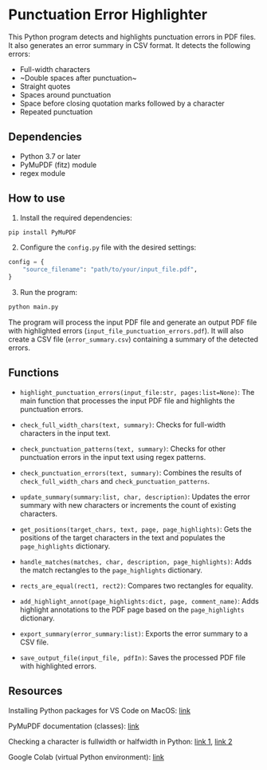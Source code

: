 # Punctuation Error Highlighter

This Python program detects and highlights punctuation errors in PDF files. It also generates an error summary in CSV format. It detects the following errors:
- Full-width characters
- ~Double spaces after punctuation~
- Straight quotes
- Spaces around punctuation
- Space before closing quotation marks followed by a character
- Repeated punctuation

## Dependencies

- Python 3.7 or later
- PyMuPDF (fitz) module
- regex module

## How to use

1. Install the required dependencies:

```bash
pip install PyMuPDF
```

2. Configure the `config.py` file with the desired settings:

```python
config = {
    "source_filename": "path/to/your/input_file.pdf",
}
```

3. Run the program:

```bash
python main.py
```

The program will process the input PDF file and generate an output PDF file with highlighted errors (`input_file_punctuation_errors.pdf`). It will also create a CSV file (`error_summary.csv`) containing a summary of the detected errors.

## Functions

- `highlight_punctuation_errors(input_file:str, pages:list=None)`: The main function that processes the input PDF file and highlights the punctuation errors.

- `check_full_width_chars(text, summary)`: Checks for full-width characters in the input text.

- `check_punctuation_patterns(text, summary)`: Checks for other punctuation errors in the input text using regex patterns.

- `check_punctuation_errors(text, summary)`: Combines the results of `check_full_width_chars` and `check_punctuation_patterns`.

- `update_summary(summary:list, char, description)`: Updates the error summary with new characters or increments the count of existing characters.

- `get_positions(target_chars, text, page, page_highlights)`: Gets the positions of the target characters in the text and populates the `page_highlights` dictionary.

- `handle_matches(matches, char, description, page_highlights)`: Adds the match rectangles to the `page_highlights` dictionary.

- `rects_are_equal(rect1, rect2)`: Compares two rectangles for equality.

- `add_highlight_annot(page_highlights:dict, page, comment_name)`: Adds highlight annotations to the PDF page based on the `page_highlights` dictionary.

- `export_summary(error_summary:list)`: Exports the error summary to a CSV file.

- `save_output_file(input_file, pdfIn)`: Saves the processed PDF file with highlighted errors.

## Resources
Installing Python packages for VS Code on MacOS: [link](https://www.mytecbits.com/internet/python/installing-python-packages)

PyMuPDF documentation (classes): [link](https://pymupdf.readthedocs.io/en/latest/classes.html)

Checking a character is fullwidth or halfwidth in Python: [link 1](https://stackoverflow.com/questions/23058564/checking-a-character-is-fullwidth-or-halfwidth-in-python), [link 2](http://www.unicode.org/reports/tr44/tr44-4.html#Validation_of_Enumerated)

Google Colab (virtual Python environment): [link](https://colab.research.google.com/)
